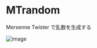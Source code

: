 # MTrandom
Mersenne Twister で乱数を生成する

![image](https://user-images.githubusercontent.com/2605401/212907404-c9cd94a8-0358-4264-84f7-608939fead2e.png)
